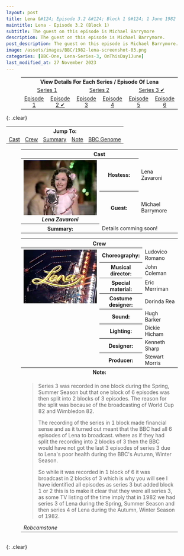 ```yaml
---
layout: post
title: Lena &#124; Episode 3.2 &#124; Block 1 &#124; 1 June 1982
maintitle: Lena - Episode 3.2 (Block 1)
subtitle: The guest on this episode is Michael Barrymore
description: The guest on this episode is Michael Barrymore.
post_description: The guest on this episode is Michael Barrymore.
image: /assets/images/BBC/1982-lena-screenshot-03.png
categories: [BBC-One, Lena-Series-3, OnThisDay1June]
last_modified_at: 27 November 2023
---
```


<figure class="fig3">
<table style="text-align:center;">
<tr><th colspan="6">View Details For Each Series / Episode Of Lena</th></tr>

<tr><td colspan="2" style="width:25%;"><a href="/1980-04-23-lena">Series 1</a></td><td colspan="2" style="width:25%;"><a href="/1981-04-08-lena">Series 2</a></td><td colspan="2" style="width:25%;"><a href="/1982-05-25-lena">Series 3 &#x2714;</a></td></tr>

<tr><td style="width:16.66%;"><a href="/1982-05-25-lena">Episode 1</a></td><td style="width:16.66%;"><a href="/1982-06-01-lena">Episode 2 &#x2714;</a></td><td style="width:16.66%;"><a href="/1982-06-08-lena">Episode 3</a></td><td style="width:16.66%;"><a href="/1982-11-30-lena">Episode 4</a></td><td style="width:16.66%;"><a href="/1982-12-07-lena">Episode 5</a></td><td style="width:16.66%;"><a href="/1982-12-14-lena">Episode 6</a></td></tr>
</table>
</figure>

{: .clear}

<table>
<tr align="center">
<th colspan="5">Jump To:</th>
</tr>

<tr align="center">
<td><a href="#cast">Cast</a></td>
<td><a href="#crew">Crew</a></td>
<td><a href="#summary">Summary</a></td>
<td><a href="#note">Note</a></td>
<td><a class="external-link" href="https://genome.ch.bbc.co.uk/schedules/service_bbc_one_london/1982-06-01#at-19.40">BBC Genome</a></td>
</tr>
</table>

<figure class="fig3">
<table>
<tr id="cast"><th colspan="3">Cast</th></tr>
<tr>
<th rowspan="3" class="top" style="width:50%;"><img src="/assets/images/BBC/1982-lena-screenshot-03.png" class="full-width" /><br /><cite>Lena Zavaroni</cite></th>
</tr>
<tr><th style="width:25%;">Hostess:</th> <td>Lena Zavaroni</td></tr>
<tr><th>Guest:</th><td>Michael Barrymore</td></tr>
<tr id="summary" class="split"><th>Summary:</th><td colspan="2">Details comming soon!</td></tr>
</table>
</figure>

<figure class="fig3">
<table>
<tr id="crew"><th colspan="3">Crew</th></tr>
<tr>
<th rowspan="9" class="top" style="width:50%;"><img src="/assets/images/BBC/1982-lena-screenshot-01.png" class="full-width" /></th>
</tr>
<tr><th style="width:25%;">Choreography:</th> <td>Ludovico Romano</td></tr>
<tr><th>Musical director:</th> <td>John Coleman</td></tr>
<tr><th>Special material:</th> <td>Eric Merriman</td></tr>
<tr><th>Costume designer:</th> <td>Dorinda Rea</td></tr>
<tr><th>Sound:</th> <td>Hugh Barker</td></tr>
<tr><th>Lighting:</th> <td>Dickie Hicham</td></tr>
<tr><th>Designer:</th> <td>Kenneth Sharp</td></tr>
<tr><th>Producer:</th> <td>Stewart Morris</td></tr>
<tr id="note" class="split"><th colspan="3">Note:</th></tr>
<tr>
<td colspan="3">
<blockquote>
<p>Series 3 was recorded in one block during the Spring, Summer Season but that one block of 6 episodes was then split into 2 blocks of 3 episodes. The reason for the split was because of the broadcasting of World Cup 82 and Wimbledon 82.</p>
<p>The recording of the series in 1 block made financial sense and as it turned out meant that the BBC had all 6 episodes of Lena to broadcast. where as if they had split the recording into 2 blocks of 3 then the BBC would have not got the last 3 episodes of series 3 due to Lena's poor health during the BBC's Autumn, Winter Season.</p>
<p>So while it was recorded in 1 block of 6 it was broadcast in 2 blocks of 3 which is why you will see I have identified all episodes as series 3 but added block 1 or 2 this is to make it clear that they were all series 3, as some TV listing of the time imply that in 1982 we had series 3 of Lena during the Spring, Summer Season and then series 4 of Lena during the Autumn, Winter Season of 1982.</p>
</blockquote>
<cite>Robcamstone</cite>
</td></tr>
</table>
</figure>

<br />{: .clear}

<style>
.top {vertical-align:top;}
</style>

